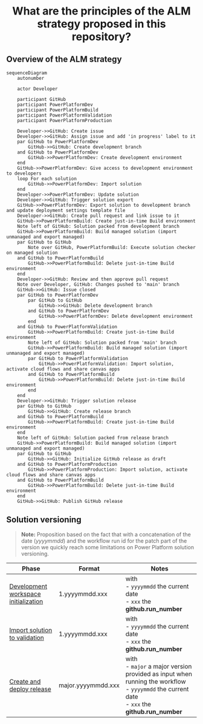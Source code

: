 <p align="center">
    <h1 align="center">
        What are the principles of the ALM strategy proposed in this repository?
    </h1>
</p>

## Overview of the ALM strategy

```mermaid
sequenceDiagram
    autonumber

    actor Developer
    
    participant GitHub
    participant PowerPlatformDev
    participant PowerPlatformBuild
    participant PowerPlatformValidation
    participant PowerPlatformProduction
    
    Developer->>GitHub: Create issue
    Developer->>GitHub: Assign issue and add 'in progress' label to it
    par GitHub to PowerPlatformDev
        GitHub->>GitHub: Create development branch
    and GitHub to PowerPlatformDev
        GitHub->>PowerPlatformDev: Create development environment
    end
    GitHub->>PowerPlatformDev: Give access to development environment to developers
    loop For each solution
        GitHub->>PowerPlatformDev: Import solution
    end
    Developer->>PowerPlatformDev: Update solution
    Developer->>GitHub: Trigger solution export
    GitHub->>PowerPlatformDev: Export solution to development branch and update deployment settings template file
    Developer->>GitHub: Create pull request and link issue to it
    GitHub->>PowerPlatformBuild: Create just-in-time Build environment
    Note left of GitHub: Solution packed from development branch
    GitHub->>PowerPlatformBuild: Build managed solution (import unmanaged and export managed)
    par GitHub to GitHub
        Note over GitHub, PowerPlatformBuild: Execute solution checker on managed solution
    and GitHub to PowerPlatformBuild
        GitHub->>PowerPlatformBuild: Delete just-in-time Build environment
    end
    Developer->>GitHub: Review and then approve pull request
    Note over Developer, GitHub: Changes pushed to 'main' branch
    GitHub->>GitHub: Issue closed
    par GitHub to PowerPlatformDev
        par GitHub to GitHub
            GitHub->>GitHub: Delete development branch
        and GitHub to PowerPlatformDev
            GitHub->>PowerPlatformDev: Delete development environment
        end
    and GitHub to PowerPlatformValidation
        GitHub->>PowerPlatformBuild: Create just-in-time Build environment
        Note left of GitHub: Solution packed from 'main' branch
        GitHub->>PowerPlatformBuild: Build managed solution (import unmanaged and export managed)
        par GitHub to PowerPlatformValidation
            GitHub->>PowerPlatformValidation: Import solution, activate cloud flows and share canvas apps
        and GitHub to PowerPlatformBuild
            GitHub->>PowerPlatformBuild: Delete just-in-time Build environment
        end
    end
    Developer->>GitHub: Trigger solution release
    par GitHub to GitHub
        GitHub->>GitHub: Create release branch
    and GitHub to PowerPlatformBuild
        GitHub->>PowerPlatformBuild: Create just-in-time Build environment
    end
    Note left of GitHub: Solution packed from release branch
    GitHub->>PowerPlatformBuild: Build managed solution (import unmanaged and export managed)
    par GitHub to GitHub
        GitHub->>GitHub: Initialize GitHub release as draft
    and GitHub to PowerPlatformProduction
        GitHub->>PowerPlatformProduction: Import solution, activate cloud flows and share canvas apps
    and GitHub to PowerPlatformBuild
        GitHub->>PowerPlatformBuild: Delete just-in-time Build environment
    end
    GitHub->>GitHub: Publish GitHub release
```

## Solution versioning

> **Note:** Proposition based on the fact that with a concatenation of the date (*yyyymmdd*) and the workflow run id for the patch part of the version we quickly reach some limitations on Power Platform solution versioning.

| Phase                                                                                     | Format             | Notes                                                                                                                                                        |
| ----------------------------------------------------------------------------------------- | ------------------ | ------------------------------------------------------------------------------------------------------------------------------------------------------------ |
| [Development workspace initialization](../.github/workflows/workspace-initialization.yml) | 1.yyyymmdd.xxx     | with <br/> - `yyyymmdd` the current date <br/> - `xxx` the **github.run_number**                                                                             |
| [Import solution to validation](../.github/workflows/import-solution-to-validation.yml)   | 1.yyyymmdd.xxx     | with <br/> - `yyyymmdd` the current date <br/> - `xxx` the **github.run_number**                                                                             |
| [Create and deploy release](../.github/workflows/create-deploy-release.yml)               | major.yyyymmdd.xxx | with <br/> - `major` a major version provided as input when running the workflow <br/> - `yyyymmdd` the current date <br/> - `xxx` the **github.run_number** |
